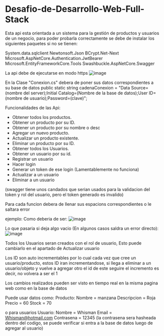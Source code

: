 # Desafio-de-Desarrollo-Web-Full-Stack
Esta api esta orientada a un sistema para la gestión de productos y usuarios de un negocio, para poder probarla correctamente se debe de instalar los siguientes paquetes si no se tienen:

System.data.sqlclient
Newtonsoft.Json
BCrypt.Net-Next
Microsoft.AspNetCore.Authentication.JwtBearer
Microsoft.EntityFrameworkCore.Tools
Swashbuckle.AspNetCore.Swagger

La api debe de ejecutarse en modo https 
![image](https://github.com/Whisman21/Desaf-o-de-Desarrollo-Web-Full-Stack/assets/144621111/8273d5d7-23b1-49a3-bfd0-8977ae654b53)

En la Clase "Conexion.cs" debera de poner sus datos correspondientes a su base de datos 
public static string cadenaConexion = "Data Source=(nombre del server);Initial Catalog=(Nombre de la base de datos);User ID=(nombre de usuario);Password=(clave)";

Funcionalidades de las Api:
- Obtener todos los productos.
- Obtener un producto por su ID.
- Obtener un producto por su nombre o desc
- Agregar un nuevo producto.
- Actualizar un producto existente.
- Eliminar un producto por su ID.
- Obtener todos los Usuarios.
- Obtener un usuario por su id.
- Registrar un usuario
- Hacer login
- Generar un token de ese login (Lamentablemente no funciona)
- Actualizar a un usuario
- Eliminar a un usuario

(swagger tiene unos candados que serian usados para la validacion del token y rol del usuario, pero el token generado es invalido)

Para cada funcion debera de llenar sus espacions correspondientes o le saltara error

ejemplo:
Como deberia de ser:
![image](https://github.com/Whisman21/Desaf-o-de-Desarrollo-Web-Full-Stack/assets/144621111/d04329b7-a545-49f9-af69-645f232b97b7)

Lo que pasaria si deja algo vacio (En algunos casos saldra un error directo):
![image](https://github.com/Whisman21/Desaf-o-de-Desarrollo-Web-Full-Stack/assets/144621111/38efc1de-86ae-4ad1-8a28-f2d58346096a)

Todos los Usuarios seran creados con el rol de usuario, Esto puede cambiarlo en el apartado de Actualizar usuario

Los ID son auto incrementables por lo cual cada vez que cree un usuario/producto, estos ID iran incrementandose, si llega a eliminar a un usuario/objeto y vuelve a agregar otro el id de este seguire el incremento es decir, no volvera a ser el 1

Los cambios realizados pueden ser visto en tiempo real en la misma pagina web como en la base de datos

Puede usar datos como:
Producto:
Nombre = manzana
Descripcion = Roja
Precio = 60
Stock = 70

o para usuarios
Usuario:
Nombre = Whisman
Email = Whisman@hotmail.com
Contrasena = 12345 (la contrasena sera hasheada dentro del codigo, se puede verificar si entra a la base de datos luego de agregar al usuario)










